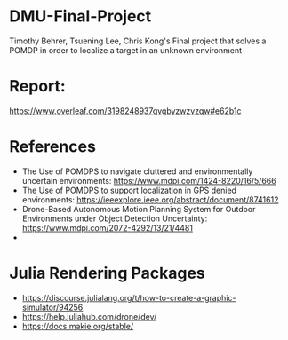 # DMU-Final-Project
Timothy Behrer, Tsuening Lee, Chris Kong's Final project that solves a POMDP in order to localize a target in an unknown environment

# Report:
https://www.overleaf.com/3198248937qvgbyzwzvzqw#e62b1c

# References
- The Use of POMDPS to navigate cluttered and environmentally uncertain environments: https://www.mdpi.com/1424-8220/16/5/666
- The Use of POMDPS to support localization in GPS denied environments: https://ieeexplore.ieee.org/abstract/document/8741612
- Drone-Based Autonomous Motion Planning System for Outdoor Environments under Object Detection Uncertainty: https://www.mdpi.com/2072-4292/13/21/4481
- 


# Julia Rendering Packages
- https://discourse.julialang.org/t/how-to-create-a-graphic-simulator/94256
- https://help.juliahub.com/drone/dev/
- https://docs.makie.org/stable/
